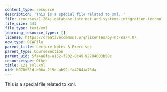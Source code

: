 ```yaml
---
content_type: resource
description: 'This is a special file related to xml. '
file: /courses/1-264j-database-internet-and-systems-integration-technologies-fall-2013/b070d51dd06a219dab92fa42043a73da_L21_sol.xml
file_size: 441
file_type: text/xml
learning_resource_types: []
license: https://creativecommons.org/licenses/by-nc-sa/4.0/
ocw_type: OCWFile
parent_title: Lecture Notes & Exercises
parent_type: CourseSection
parent_uid: 5fa4a8fe-a152-f202-8c49-92784003b58c
resourcetype: Other
title: L21_sol.xml
uid: b070d51d-d06a-219d-ab92-fa42043a73da
---
```

This is a special file related to xml. 